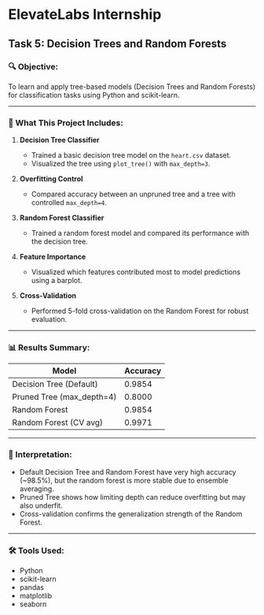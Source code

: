 # ElevateLabs Internship 
## Task 5: Decision Trees and Random Forests

### 🔍 Objective:
To learn and apply tree-based models (Decision Trees and Random Forests) for classification tasks using Python and scikit-learn.

---

### 📌 What This Project Includes:

1. **Decision Tree Classifier**
   - Trained a basic decision tree model on the `heart.csv` dataset.
   - Visualized the tree using `plot_tree()` with `max_depth=3`.

2. **Overfitting Control**
   - Compared accuracy between an unpruned tree and a tree with controlled `max_depth=4`.

3. **Random Forest Classifier**
   - Trained a random forest model and compared its performance with the decision tree.

4. **Feature Importance**
   - Visualized which features contributed most to model predictions using a barplot.

5. **Cross-Validation**
   - Performed 5-fold cross-validation on the Random Forest for robust evaluation.

---

### 📊 Results Summary:

| Model                    | Accuracy |
|--------------------------|----------|
| Decision Tree (Default)  | 0.9854   |
| Pruned Tree (max_depth=4)| 0.8000   |
| Random Forest            | 0.9854   |
| Random Forest (CV avg)   | 0.9971   |

---

### 📘 Interpretation:
- Default Decision Tree and Random Forest have very high accuracy (~98.5%), but the random forest is more stable due to ensemble averaging.
- Pruned Tree shows how limiting depth can reduce overfitting but may also underfit.
- Cross-validation confirms the generalization strength of the Random Forest.

---

### 🛠 Tools Used:
- Python
- scikit-learn
- pandas
- matplotlib
- seaborn
